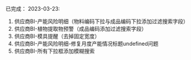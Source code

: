 已完成：
2023-03-23:
1. 供应商BI-产能风险明细（物料编码下拉与成品编码下拉添加过滤搜索字段）
2. 供应商BI-植物提取物预警（成品编码添加过滤搜索字段）
3. 供应商BI-模具提醒（去掉固定宽度）
4. 供应商BI-产能风险明细-修复月度产能情况标题undefined问题
5. 供应商BI-所有下拉框添加模糊搜索